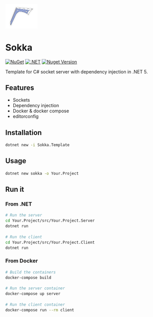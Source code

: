 <img src="boomerang.png" alt="sokka logo" width="20%"/>

# Sokka

[![NuGet](https://github.com/afgalvan/Sokka/actions/workflows/publish.yml/badge.svg)](https://github.com/afgalvan/Sokka/actions/workflows/dotnet.yml)
[![.NET](https://github.com/afgalvan/Sokka/actions/workflows/dotnet.yml/badge.svg)](https://github.com/afgalvan/Sokka/actions/workflows/publish.yml)
[![Nuget Version](https://img.shields.io/nuget/v/Sokka.Template.svg)](https://www.nuget.org/packages/Sokka.Template/)

Template for C# socket server with dependency injection in .NET 5.

## Features

- Sockets
- Dependency injection
- Docker & docker compose
- editorconfig

## Installation

```bash
dotnet new -i Sokka.Template
```

## Usage

```bash
dotnet new sokka -o Your.Project
```

## Run it

### From .NET

```bash
# Run the server
cd Your.Project/src/Your.Project.Server
dotnet run

# Run the client
cd Your.Project/src/Your.Project.Client
dotnet run
```

### From Docker

```bash
# Build the containers
docker-compose build

# Run the server container
docker-compose up server

# Run the client container
docker-compose run --rm client
```
